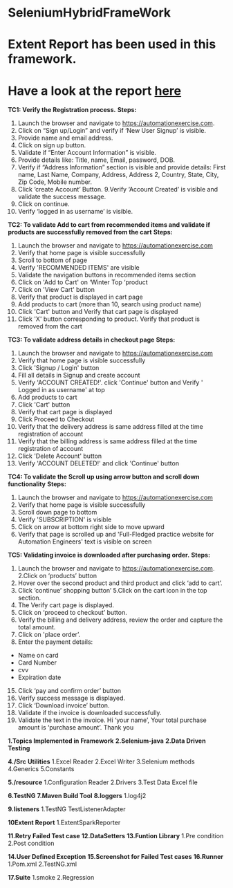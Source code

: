 # SeleniumHybridFrameWork  
# Extent Report has been used in this framework.
# Have a look at the report [here](https://ragul-e.github.io/WebUiTestingWithSeleniumHybridFramework/) 


**TC1: Verify the Registration process.** 
**Steps:**
1. Launch the browser and navigate to https://automationexercise.com.
2. Click on “Sign up/Login” and verify if ‘New User Signup’ is visible.
3. Provide name and email address.
4. Click on sign up button.
5. Validate if “Enter Account Information” is visible.
6. Provide details like: Title, name, Email, password, DOB.
7.  Verify if “Address Information” section is visible and provide details: First name, Last Name, Company, Address, Address 2, Country, State, City, Zip Code, Mobile number.
8.	Click ‘create Account’ Button.
9.Verify ‘Account Created’ is visible and validate the success message.
10. Click on continue.
11. Verify ‘logged in as username’ is visible.


**TC2: To validate Add to cart from recommended items and validate if products are successfully removed from the cart**
**Steps:**
1.	Launch the browser and navigate to https://automationexercise.com
2.	Verify that home page is visible successfully
3.	Scroll to bottom of page
4.	Verify 'RECOMMENDED ITEMS' are visible
5.	Validate the navigation buttons in recommended items section
6.	Click on 'Add to Cart' on ‘Winter Top ‘product 
7.	Click on 'View Cart' button
8.	Verify that product is displayed in cart page
9.	Add products to cart (more than 10, search using product name)
10.	 Click 'Cart' button and Verify that cart page is displayed
11.	Click 'X' button corresponding to product. Verify that product is removed from the cart

**TC3: To validate address details in checkout page**
**Steps:**
1.	Launch the browser and navigate to https://automationexercise.com
2.	Verify that home page is visible successfully
3.	Click 'Signup / Login' button
4.	Fill all details in Signup and create account
5.	Verify 'ACCOUNT CREATED!'. click 'Continue' button and Verify ' Logged in as username' at top
6.	Add products to cart
7.	Click 'Cart' button
8. Verify that cart page is displayed
9. Click Proceed to Checkout
10. Verify that the delivery address is same address filled at the time registration of account
11. Verify that the billing address is same address filled at the time registration of account
12.	Click 'Delete Account' button
13.	Verify 'ACCOUNT DELETED!' and click 'Continue' button


**TC4: To validate the Scroll up using arrow button and scroll down functionality**
**Steps:**
1.	Launch the browser and navigate to https://automationexercise.com
2.	Verify that home page is visible successfully
3.	Scroll down page to bottom
4.	Verify 'SUBSCRIPTION' is visible
5.	Click on arrow at bottom right side to move upward
6.	Verify that page is scrolled up and 'Full-Fledged practice website for Automation Engineers' text is visible on screen

**TC5: Validating invoice is downloaded after purchasing order.** 
**Steps:**
1.	Launch the browser and navigate to https://automationexercise.com.
2.Click on ‘products’ button
3.	Hover over the second product and third product and click ‘add to cart’.
4.	Click ‘continue’ shopping button’
5.Click on the cart icon in the top section.
6.	The Verify cart page is displayed.
7.	Click on ‘proceed to checkout’ button.
8.	Verify the billing and delivery address, review the order and capture the total amount.
9.	Click on 'place order’.
10.	Enter the payment details:
  *	Name on card
  *	Card Number
  *	cvv
  *	Expiration date
15.	Click ‘pay and confirm order’ button
16.	Verify success message is displayed.
17.	Click ‘Download invoice’ button.
18.	Validate if the invoice is downloaded successfully.
19.	Validate the text in the invoice. Hi ‘your name’, Your total purchase amount is ‘purchase amount’. Thank you

**1.Topics Implemented in Framework**
**2.Selenium-java**
**2.Data Driven Testing**

**4./Src**
 **Utilities**
  1.Excel Reader
  2.Excel Writer
  3.Selenium methods
  4.Generics
  5.Constants

**5./resource**
  1.Configuration Reader
  2.Drivers
  3.Test Data Excel file
  
**6.TestNG**
**7.Maven Build Tool**
**8.loggers**
 1.log4j2
 
**9.listeners**
 1.TestNG TestListenerAdapter
 
**10Extent Report**
 1.ExtentSparkReporter

**11.Retry Failed Test case**
**12.DataSetters**
**13.Funtion Library**
 1.Pre condition
 2.Post condition
 
**14.User Defined Exception**
**15.Screenshot for Failed Test cases**
**16.Runner**
 1.Pom.xml
 2.TestNG.xml
 
**17.Suite**
 1.smoke
 2.Regression



